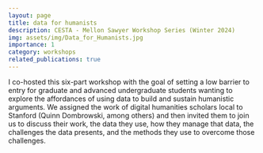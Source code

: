 ```yaml
---
layout: page
title: data for humanists
description: CESTA - Mellon Sawyer Workshop Series (Winter 2024)
img: assets/img/Data_for_Humanists.jpg
importance: 1
category: workshops
related_publications: true
---
```

I co-hosted this six-part workshop with the goal of setting a low barrier to entry for graduate and advanced undergraduate students wanting to explore the affordances of using data to build and sustain humanistic arguments. We assigned the work of digital humanities scholars local to Stanford (Quinn Dombrowski, among others) and then invited them to join us to discuss their work, the data they use, how they manage that data, the challenges the data presents, and the methods they use to overcome those challenges.
